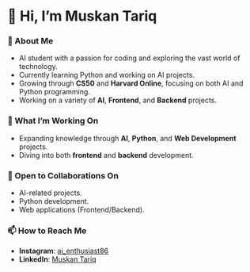 # 👋 Hi, I’m Muskan Tariq 

### 👀 About Me
- AI student with a passion for coding and exploring the vast world of technology.
- Currently learning Python and working on AI projects.
- Growing through **CS50** and **Harvard Online**, focusing on both AI and Python programming.
- Working on a variety of **AI**, **Frontend**, and **Backend** projects.

### 🌱 What I’m Working On
- Expanding knowledge through **AI**, **Python**, and **Web Development** projects.
- Diving into both **frontend** and **backend** development.

### 💞️ Open to Collaborations On
- AI-related projects.
- Python development.
- Web applications (Frontend/Backend).

### 📫 How to Reach Me
- **Instagram**: [ai_enthusiast86](https://www.instagram.com/ai_enthusiast86)
- **LinkedIn**: [Muskan Tariq](https://www.linkedin.com/in/muskan-tariq-095a50282)       

<!---
smilingstar78/smilingstar78 is a ✨ special ✨ repository because its `README.md` (this file) appears on your GitHub profile.
You can click the Preview link to take a look at your changes.
--->
